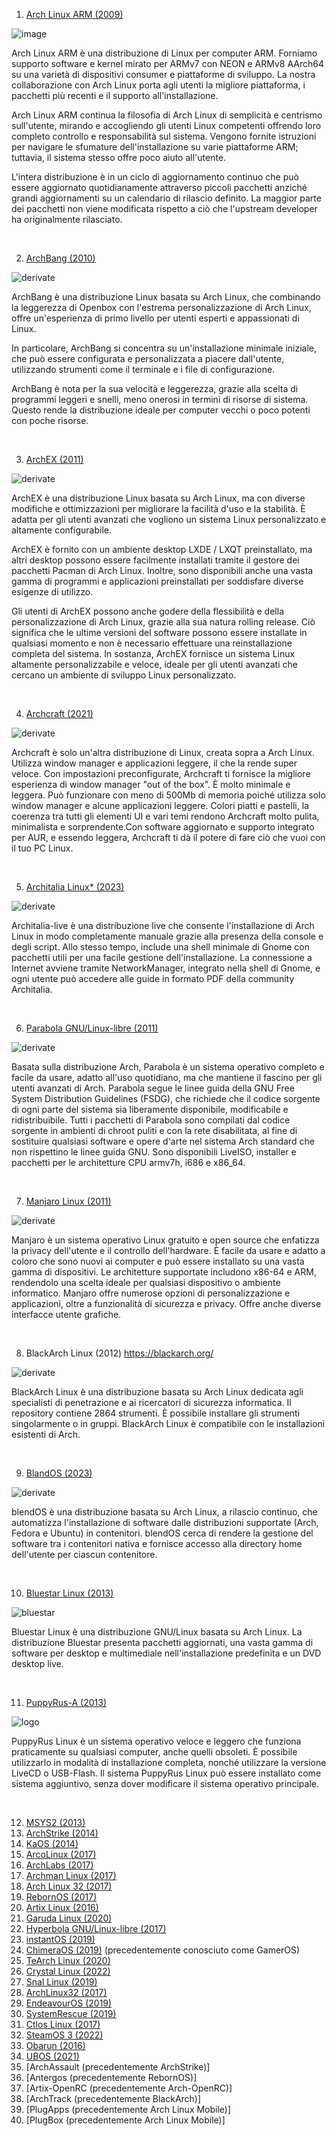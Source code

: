 1.  [Arch Linux ARM (2009)](https://archlinuxarm.org/)

![image](https://archlinuxarm.org/forum/styles/simplecorp/imageset/ALARM-2.png)

Arch Linux ARM è una distribuzione di Linux per computer ARM. Forniamo supporto software e kernel mirato per ARMv7 con NEON e ARMv8 AArch64 su una varietà di dispositivi consumer e piattaforme di sviluppo. La nostra collaborazione con Arch Linux porta agli utenti la migliore piattaforma, i pacchetti più recenti e il supporto all'installazione.

Arch Linux ARM continua la filosofia di Arch Linux di semplicità e centrismo sull'utente, mirando e accogliendo gli utenti Linux competenti offrendo loro completo controllo e responsabilità sul sistema. Vengono fornite istruzioni per navigare le sfumature dell'installazione su varie piattaforme ARM; tuttavia, il sistema stesso offre poco aiuto all'utente.

L'intera distribuzione è in un ciclo di aggiornamento continuo che può essere aggiornato quotidianamente attraverso piccoli pacchetti anziché grandi aggiornamenti su un calendario di rilascio definito. La maggior parte dei pacchetti non viene modificata rispetto a ciò che l'upstream developer ha originalmente rilasciato.

<br>

2.  [ArchBang (2010)](https://sourceforge.net/projects/archbang/)

![derivate](https://github.com/ArchItalia/site/assets/117321045/36f9d8c7-caa5-4ca0-9d8f-3648022741f2)

ArchBang è una distribuzione Linux basata su Arch Linux, che combinando la leggerezza di Openbox con l'estrema personalizzazione di Arch Linux, offre un'esperienza di primo livello per utenti esperti e appassionati di Linux.

In particolare, ArchBang si concentra su un'installazione minimale iniziale, che può essere configurata e personalizzata a piacere dall'utente, utilizzando strumenti come il terminale e i file di configurazione.

ArchBang è nota per la sua velocità e leggerezza, grazie alla scelta di programmi leggeri e snelli, meno onerosi in termini di risorse di sistema. Questo rende la distribuzione ideale per computer vecchi o poco potenti con poche risorse.

<br>

3.  [ArchEX (2011)](https://archex.exton.net/)

![derivate](https://github.com/ArchItalia/site/assets/117321045/6e06fdd7-3b6b-48b9-9c8e-0fb393fb7ee7)


ArchEX è una distribuzione Linux basata su Arch Linux, ma con diverse modifiche e ottimizzazioni per migliorare la facilità d'uso e la stabilità. È adatta per gli utenti avanzati che vogliono un sistema Linux personalizzato e altamente configurabile.

ArchEX è fornito con un ambiente desktop LXDE / LXQT preinstallato, ma altri desktop possono essere facilmente installati tramite il gestore dei pacchetti Pacman di Arch Linux. Inoltre, sono disponibili anche una vasta gamma di programmi e applicazioni preinstallati per soddisfare diverse esigenze di utilizzo.

Gli utenti di ArchEX possono anche godere della flessibilità e della personalizzazione di Arch Linux, grazie alla sua natura rolling release. Ciò significa che le ultime versioni del software possono essere installate in qualsiasi momento e non è necessario effettuare una reinstallazione completa del sistema. In sostanza, ArchEX fornisce un sistema Linux altamente personalizzabile e veloce, ideale per gli utenti avanzati che cercano un ambiente di sviluppo Linux personalizzato.

<br>

4.  [Archcraft (2021)](https://archcraft.io/)

![derivate](https://seeklogo.com/images/A/archcraft-logo-7C0C9A2F58-seeklogo.com.png)

Archcraft è solo un'altra distribuzione di Linux, creata sopra a Arch Linux. Utilizza window manager e applicazioni leggere, il che la rende super veloce. Con impostazioni preconfigurate, Archcraft ti fornisce la migliore esperienza di window manager "out of the box". È molto minimale e leggera. Può funzionare con meno di 500Mb di memoria poiché utilizza solo window manager e alcune applicazioni leggere. Colori piatti e pastelli, la coerenza tra tutti gli elementi UI e vari temi rendono Archcraft molto pulita, minimalista e sorprendente.Con software aggiornato e supporto integrato per AUR, e essendo leggera, Archcraft ti dà il potere di fare ciò che vuoi con il tuo PC Linux.

<br>

5.  [Architalia Linux* (2023)](https://architalia.github.io/site/)

![derivate](https://github.com/ArchItalia/site/assets/117321045/59a2d606-15e8-4082-962a-414845e07301)

Architalia-live è una distribuzione live che consente l'installazione di Arch Linux in modo completamente manuale grazie alla presenza della console e degli script. Allo stesso tempo, include una shell minimale di Gnome con pacchetti utili per una facile gestione dell'installazione. La connessione a Internet avviene tramite NetworkManager, integrato nella shell di Gnome, e ogni utente può accedere alle guide in formato PDF della community Architalia.

<br>

6.  [Parabola GNU/Linux-libre (2011)](https://www.parabola.nu/)

![derivate](https://github.com/ArchItalia/site/assets/117321045/ffa0d997-ebe4-49bd-99b7-9ca1af8d1c77)

Basata sulla distribuzione Arch, Parabola è un sistema operativo completo e facile da usare, adatto all'uso quotidiano, ma che mantiene il fascino per gli utenti avanzati di Arch. Parabola segue le linee guida della GNU Free System Distribution Guidelines (FSDG), che richiede che il codice sorgente di ogni parte del sistema sia liberamente disponibile, modificabile e ridistribuibile. Tutti i pacchetti di Parabola sono compilati dal codice sorgente in ambienti di chroot puliti e con la rete disabilitata, al fine di sostituire qualsiasi software e opere d'arte nel sistema Arch standard che non rispettino le linee guida GNU. Sono disponibili LiveISO, installer e pacchetti per le architetture CPU armv7h, i686 e x86_64.

<br>

7.  [Manjaro Linux (2011)](https://manjaro.org/)

![derivate](https://upload.wikimedia.org/wikipedia/commons/thumb/8/85/Manjaro_logo_text.svg/2560px-Manjaro_logo_text.svg.png)

Manjaro è un sistema operativo Linux gratuito e open source che enfatizza la privacy dell'utente e il controllo dell'hardware. È facile da usare e adatto a coloro che sono nuovi ai computer e può essere installato su una vasta gamma di dispositivi. Le architetture supportate includono x86-64 e ARM, rendendolo una scelta ideale per qualsiasi dispositivo o ambiente informatico. Manjaro offre numerose opzioni di personalizzazione e applicazioni, oltre a funzionalità di sicurezza e privacy. Offre anche diverse interfacce utente grafiche.

<br>

8.  BlackArch Linux (2012) https://blackarch.org/ 


![derivate](https://github.com/ArchItalia/site/assets/117321045/cb212b67-be2c-4a2e-8ec8-d7730e6a6c3b)

BlackArch Linux è una distribuzione basata su Arch Linux dedicata agli specialisti di penetrazione e ai ricercatori di sicurezza informatica. Il repository contiene 2864 strumenti. È possibile installare gli strumenti singolarmente o in gruppi. BlackArch Linux è compatibile con le installazioni esistenti di Arch. 

<br>

9.  [BlandOS (2023)](https://blendos.co/)

![derivate](https://user-images.githubusercontent.com/26926757/235855282-34d9a8f5-f92b-4ce3-855e-9e2e6551a3bf.png)

blendOS è una distribuzione basata su Arch Linux, a rilascio continuo, che automatizza l'installazione di software dalle distribuzioni supportate (Arch, Fedora e Ubuntu) in contenitori. blendOS cerca di rendere la gestione del software tra i contenitori nativa e fornisce accesso alla directory home dell'utente per ciascun contenitore.

<br>

10.  [Bluestar Linux (2013)](https://bluestarlinux.org/)

![bluestar](https://github.com/ArchItalia/site/assets/117321045/ec7904b8-39b3-4b25-9242-41a17130d8b2)


Bluestar Linux è una distribuzione GNU/Linux basata su Arch Linux. La distribuzione Bluestar presenta pacchetti aggiornati, una vasta gamma di software per desktop e multimediale nell'installazione predefinita e un DVD desktop live.

<br>

11.  [PuppyRus-A (2013)](https://puppyrus.org/)

![logo](https://github.com/ArchItalia/site/assets/117321045/ac92b45a-20f0-4b7b-bacb-600218f2f29e)

PuppyRus Linux è un sistema operativo veloce e leggero che funziona praticamente su qualsiasi computer, anche quelli obsoleti. È possibile utilizzarlo in modalità di installazione completa, nonché utilizzare la versione LiveCD o USB-Flash. Il sistema PuppyRus Linux può essere installato come sistema aggiuntivo, senza dover modificare il sistema operativo principale.

<br>

12.  [MSYS2 (2013)](https://www.msys2.org/)
13. [ArchStrike (2014)](https://archstrike.org/)
14. [KaOS (2014)](https://kaosx.us/)
15. [ArcoLinux (2017)](https://arcolinux.info/)
16. [ArchLabs (2017)](https://archlabslinux.com/)
17. [Archman Linux (2017)](https://archman.org/)
18. [Arch Linux 32 (2017)](https://archlinux32.org/)
19. [RebornOS (2017)](https://rebornos.org/)
20. [Artix Linux (2016)](https://artixlinux.org/)
21. [Garuda Linux (2020)](https://garudalinux.org/)
22. [Hyperbola GNU/Linux-libre (2017)](https://www.hyperbola.info/)
23. [instantOS (2019)](https://instantos.io/)
24. [ChimeraOS (2019)](https://chimeraos.org/) (precedentemente conosciuto come GamerOS)
25. [TeArch Linux (2020)](https://tearch.github.io/)
26. [Crystal Linux (2022)](https://crystal-arch.github.io/)
27. [Snal Linux (2019)](https://www.snallinux.tk/)
28. [ArchLinux32 (2017)](https://archlinux32.org/)
29. [EndeavourOS (2019)](https://endeavouros.com/)
30. [SystemRescue (2019)](https://www.system-rescue.org/)
31. [Ctlos Linux (2017)](https://ctlos.github.io/)
32. [SteamOS 3 (2022)](https://store.steampowered.com/steamos/)
33. [Obarun (2016)](https://obarun.org/)
34. [UBOS (2021)](https://ubos.net/)
35. [ArchAssault (precedentemente ArchStrike)]
36. [Antergos (precedentemente RebornOS)]
37. [Artix-OpenRC (precedentemente Arch-OpenRC)]
38. [ArchTrack (precedentemente BlackArch)]
39. [PlugApps (precedentemente Arch Linux Mobile)]
40. [PlugBox (precedentemente Arch Linux Mobile)]
